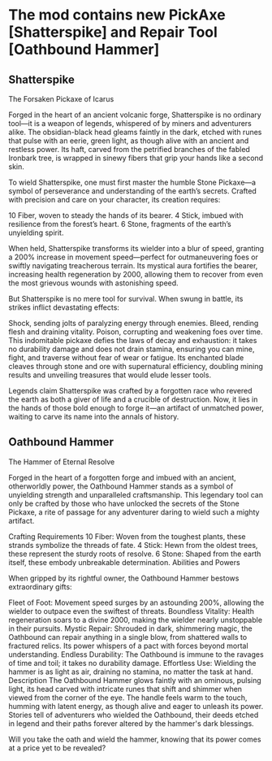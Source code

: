 # The mod contains new PickAxe [Shatterspike] and Repair Tool [Oathbound Hammer]

## Shatterspike
The Forsaken Pickaxe of Icarus

Forged in the heart of an ancient volcanic forge, Shatterspike is no ordinary tool—it is a weapon of legends, whispered of by miners and adventurers alike. The obsidian-black head gleams faintly in the dark, etched with runes that pulse with an eerie, green light, as though alive with an ancient and restless power. Its haft, carved from the petrified branches of the fabled Ironbark tree, is wrapped in sinewy fibers that grip your hands like a second skin.

To wield Shatterspike, one must first master the humble Stone Pickaxe—a symbol of perseverance and understanding of the earth’s secrets. Crafted with precision and care on your character, its creation requires:

10 Fiber, woven to steady the hands of its bearer.
4 Stick, imbued with resilience from the forest’s heart.
6 Stone, fragments of the earth’s unyielding spirit.

When held, Shatterspike transforms its wielder into a blur of speed, granting a 200% increase in movement speed—perfect for outmaneuvering foes or swiftly navigating treacherous terrain. Its mystical aura fortifies the bearer, increasing health regeneration by 2000, allowing them to recover from even the most grievous wounds with astonishing speed.

But Shatterspike is no mere tool for survival. When swung in battle, its strikes inflict devastating effects:

Shock, sending jolts of paralyzing energy through enemies.
Bleed, rending flesh and draining vitality.
Poison, corrupting and weakening foes over time.
This indomitable pickaxe defies the laws of decay and exhaustion: it takes no durability damage and does not drain stamina, ensuring you can mine, fight, and traverse without fear of wear or fatigue. Its enchanted blade cleaves through stone and ore with supernatural efficiency, doubling mining results and unveiling treasures that would elude lesser tools.

Legends claim Shatterspike was crafted by a forgotten race who revered the earth as both a giver of life and a crucible of destruction. Now, it lies in the hands of those bold enough to forge it—an artifact of unmatched power, waiting to carve its name into the annals of history.


## Oathbound Hammer
The Hammer of Eternal Resolve

Forged in the heart of a forgotten forge and imbued with an ancient, otherworldly power, the Oathbound Hammer stands as a symbol of unyielding strength and unparalleled craftsmanship. This legendary tool can only be crafted by those who have unlocked the secrets of the Stone Pickaxe, a rite of passage for any adventurer daring to wield such a mighty artifact.

Crafting Requirements
10 Fiber: Woven from the toughest plants, these strands symbolize the threads of fate.
4 Stick: Hewn from the oldest trees, these represent the sturdy roots of resolve.
6 Stone: Shaped from the earth itself, these embody unbreakable determination.
Abilities and Powers

When gripped by its rightful owner, the Oathbound Hammer bestows extraordinary gifts:

Fleet of Foot: Movement speed surges by an astounding 200%, allowing the wielder to outpace even the swiftest of threats.
Boundless Vitality: Health regeneration soars to a divine 2000, making the wielder nearly unstoppable in their pursuits.
Mystic Repair: Shrouded in dark, shimmering magic, the Oathbound can repair anything in a single blow, from shattered walls to fractured relics. Its power whispers of a pact with forces beyond mortal understanding.
Endless Durability: The Oathbound is immune to the ravages of time and toil; it takes no durability damage.
Effortless Use: Wielding the hammer is as light as air, draining no stamina, no matter the task at hand.
Description
The Oathbound Hammer glows faintly with an ominous, pulsing light, its head carved with intricate runes that shift and shimmer when viewed from the corner of the eye. The handle feels warm to the touch, humming with latent energy, as though alive and eager to unleash its power. Stories tell of adventurers who wielded the Oathbound, their deeds etched in legend and their paths forever altered by the hammer's dark blessings.

Will you take the oath and wield the hammer, knowing that its power comes at a price yet to be revealed?
